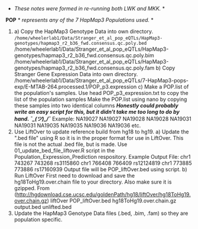 * *These notes were formed in re-running both LWK and MKK.* *

**POP** * *represents any of the 7 HapMap3 Populations used.* *

1) a) Copy the HapMap3 Genotype Data into own directory.
    `/home/wheelerlab1/Data/Stranger_et_al_pop_eQTLs/HapMap3-genotypes/hapmap3_r2_b36_fwd.consensus.qc.poly.bed`
    /home/wheelerlab1/Data/Stranger_et_al_pop_eQTLs/HapMap3-genotypes/hapmap3_r2_b36_fwd.consensus.qc.poly.bim
    /home/wheelerlab1/Data/Stranger_et_al_pop_eQTLs/HapMap3-genotypes/hapmap3_r2_b36_fwd.consensus.qc.poly.fam
  b) Copy Stranger Gene Expression Data into own directory.
    /home/wheelerlab1/Data/Stranger_et_al_pop_eQTLs/7-HapMap3-pops-exp/E-MTAB-264.processed.1/POP_p3.expression
  c) Make a POP.list of the population's samples.
    Use head POP_p3_expression.txt to copy the list of the population samples
    Make the POP.list using nano by copying these samples into two identical columns
    ***Honestly could probably write an easy script for this, but it didn't take me too long to do by hand. ¯\_(ツ)_/¯***
      Example:  NA19027 NA19027
                NA19028 NA19028
                NA19031 NA19031
                NA19035 NA19035
                NA19036 NA19036
                etc.
2) Use LiftOver to update reference build from hg18 to hg19.
    a) Update the ".bed file" using R so it is in the proper format for use in LiftOver.
        This file is not the actual .bed file, but is made. Use 01_update_bed_file_liftover.R script in the Population_Expression_Prediction respository.
            Example Output File:    chr1    743267  743268  rs3115860
                                    chr1    766408  766409  rs12124819
                                    chr1    773885  773886  rs17160939
        Output file will be POP_liftOver.bed using script.
    b) Run LiftOver
        First need to download and save the hg18ToHg19.over.chain file to your directory. Also make sure it is gzipped.
            From (http://hgdownload.cse.ucsc.edu/goldenPath/hg18/liftOver/hg18ToHg19.over.chain.gz)
        liftOver POP_liftOver.bed hg18ToHg19.over.chain.gz output.bed unlifted.bed
 3) Update the HapMap3 Genotype Data files (.bed, .bim, .fam) so they are population specific.
